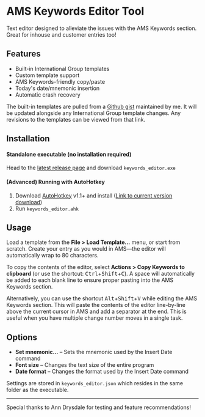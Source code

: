 # AMS Keywords Editor Tool

Text editor designed to alleviate the issues with the AMS Keywords section. Great for inhouse and customer entries too!

## Features

* Built-in International Group templates
* Custom template support
* AMS Keywords-friendly copy/paste
* Today's date/mnemonic insertion
* Automatic crash recovery

The built-in templates are pulled from a [Github gist](https://gist.github.com/bhughes339/31b6f3f2b9cbf669d62f498208b27a52) maintained by me. It will be updated alongside any International Group template changes. Any revisions to the templates can be viewed from that link.

## Installation

#### Standalone executable (no installation required)

Head to the [latest release page](https://github.com/bhughes339/keywords_editor/releases/latest) and download `keywords_editor.exe`

#### (Advanced) Running with AutoHotkey
1) Download [AutoHotkey](https://www.autohotkey.com) v1.1+ and install ([Link to current version download](https://www.autohotkey.com/download/ahk-install.exe))
2) Run `keywords_editor.ahk`

## Usage

Load a template from the **File > Load Template...** menu, or start from scratch. Create your entry as you would in AMS—the editor will automatically wrap to 80 characters. 

To copy the contents of the editor, select **Actions > Copy Keywords to clipboard** (or use the shortcut: <kbd>Ctrl</kbd>+<kbd>Shift</kbd>+<kbd>C</kbd>). A space will automatically be added to each blank line to ensure proper pasting into the AMS Keywords section.

Alternatively, you can use the shortcut <kbd>Alt</kbd>+<kbd>Shift</kbd>+<kbd>V</kbd> while editing the AMS Keywords section. This will paste the contents of the editor line-by-line above the current cursor in AMS and add a separator at the end. This is useful when you have multiple change number moves in a single task.

## Options

* **Set mnemonic...** – Sets the mnemonic used by the Insert Date command
* **Font size** – Changes the text size of the entire program
* **Date format** – Changes the format used by the Insert Date command

Settings are stored in `keywords_editor.json` which resides in the same folder as the executable. 

---

Special thanks to Ann Drysdale for testing and feature recommendations!
